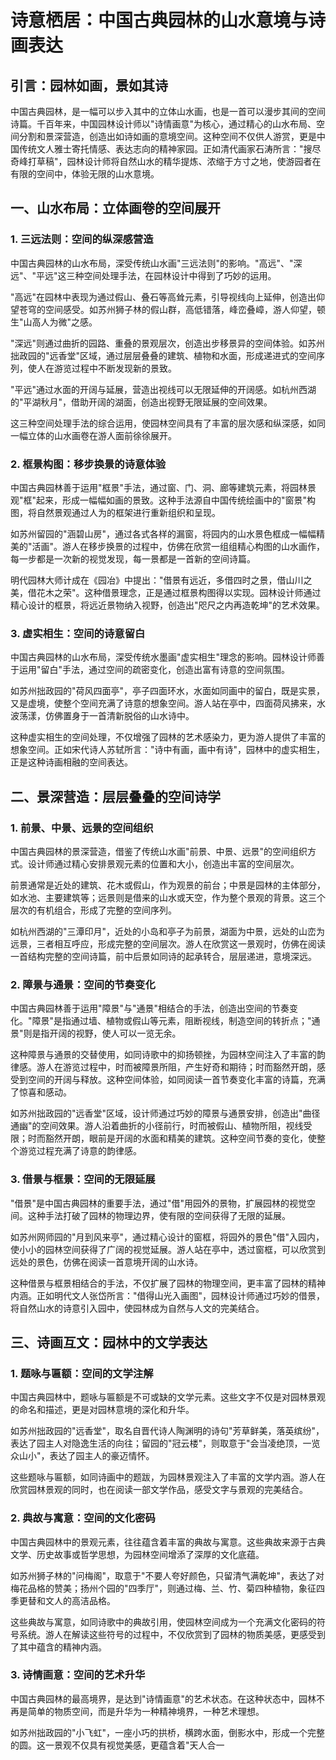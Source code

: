 # 诗意栖居：中国古典园林的山水意境与诗画表达

## 引言：园林如画，景如其诗

中国古典园林，是一幅可以步入其中的立体山水画，也是一首可以漫步其间的空间诗篇。千百年来，中国园林设计师以"诗情画意"为核心，通过精心的山水布局、空间分割和景深营造，创造出如诗如画的意境空间。这种空间不仅供人游赏，更是中国传统文人雅士寄托情感、表达志向的精神家园。正如清代画家石涛所言："搜尽奇峰打草稿"，园林设计师将自然山水的精华提炼、浓缩于方寸之地，使游园者在有限的空间中，体验无限的山水意境。

## 一、山水布局：立体画卷的空间展开

### 1. 三远法则：空间的纵深感营造

中国古典园林的山水布局，深受传统山水画"三远法则"的影响。"高远"、"深远"、"平远"这三种空间处理手法，在园林设计中得到了巧妙的运用。

"高远"在园林中表现为通过假山、叠石等高耸元素，引导视线向上延伸，创造出仰望苍穹的空间感受。如苏州狮子林的假山群，高低错落，峰峦叠嶂，游人仰望，顿生"山高人为微"之感。

"深远"则通过曲折的园路、重叠的景观层次，创造出步移景异的空间体验。如苏州拙政园的"远香堂"区域，通过层层叠叠的建筑、植物和水面，形成递进式的空间序列，使人在游览过程中不断发现新的景致。

"平远"通过水面的开阔与延展，营造出视线可以无限延伸的开阔感。如杭州西湖的"平湖秋月"，借助开阔的湖面，创造出视野无限延展的空间效果。

这三种空间处理手法的综合运用，使园林空间具有了丰富的层次感和纵深感，如同一幅立体的山水画卷在游人面前徐徐展开。

### 2. 框景构图：移步换景的诗意体验

中国古典园林善于运用"框景"手法，通过窗、门、洞、廊等建筑元素，将园林景观"框"起来，形成一幅幅如画的景致。这种手法源自中国传统绘画中的"窗景"构图，将自然景观通过人为的框架进行重新组织和呈现。

如苏州留园的"涵碧山房"，通过各式各样的漏窗，将园内的山水景色框成一幅幅精美的"活画"。游人在移步换景的过程中，仿佛在欣赏一组组精心构图的山水画作，每一步都是一次新的视觉发现，每一景都是一首新的空间诗篇。

明代园林大师计成在《园冶》中提出："借景有远近，多借四时之景，借山川之美，借花木之荣"。这种借景理念，正是通过框景构图得以实现。园林设计师通过精心设计的框景，将远近景物纳入视野，创造出"咫尺之内再造乾坤"的艺术效果。

### 3. 虚实相生：空间的诗意留白

中国古典园林的山水布局，深受传统水墨画"虚实相生"理念的影响。园林设计师善于运用"留白"手法，通过空间的疏密变化，创造出富有诗意的空间氛围。

如苏州拙政园的"荷风四面亭"，亭子四面环水，水面如同画中的留白，既是实景，又是虚境，使整个空间充满了诗意的想象空间。游人站在亭中，四面荷风拂来，水波荡漾，仿佛置身于一首清新脱俗的山水诗中。

这种虚实相生的空间处理，不仅增强了园林的艺术感染力，更为游人提供了丰富的想象空间。正如宋代诗人苏轼所言："诗中有画，画中有诗"，园林中的虚实相生，正是这种诗画相融的空间表达。

## 二、景深营造：层层叠叠的空间诗学

### 1. 前景、中景、远景的空间组织

中国古典园林的景深营造，借鉴了传统山水画"前景、中景、远景"的空间组织方式。设计师通过精心安排景观元素的位置和大小，创造出丰富的空间层次。

前景通常是近处的建筑、花木或假山，作为观景的前台；中景是园林的主体部分，如水池、主要建筑等；远景则是借来的山水或天空，作为整个景观的背景。这三个层次的有机组合，形成了完整的空间序列。

如杭州西湖的"三潭印月"，近处的小岛和亭子为前景，湖面为中景，远处的山峦为远景，三者相互呼应，形成完整的空间层次。游人在欣赏这一景观时，仿佛在阅读一首结构完整的空间诗篇，前中后景如同诗的起承转合，层层递进，意境深远。

### 2. 障景与通景：空间的节奏变化

中国古典园林善于运用"障景"与"通景"相结合的手法，创造出空间的节奏变化。"障景"是指通过墙、植物或假山等元素，阻断视线，制造空间的转折点；"通景"则是指开阔的视野，使人可以一览无余。

这种障景与通景的交替使用，如同诗歌中的抑扬顿挫，为园林空间注入了丰富的韵律感。游人在游览过程中，时而被障景所阻，产生好奇和期待；时而豁然开朗，感受到空间的开阔与释放。这种空间体验，如同阅读一首节奏变化丰富的诗篇，充满了惊喜和感动。

如苏州拙政园的"远香堂"区域，设计师通过巧妙的障景与通景安排，创造出"曲径通幽"的空间效果。游人沿着曲折的小径前行，时而被假山、植物所阻，视线受限；时而豁然开朗，眼前是开阔的水面和精美的建筑。这种空间节奏的变化，使整个游览过程充满了诗意的韵律感。

### 3. 借景与框景：空间的无限延展

"借景"是中国古典园林的重要手法，通过"借"用园外的景物，扩展园林的视觉空间。这种手法打破了园林的物理边界，使有限的空间获得了无限的延展。

如苏州网师园的"月到风来亭"，通过精心设计的窗框，将园外的景色"借"入园内，使小小的园林空间获得了广阔的视觉延展。游人站在亭中，透过窗框，可以欣赏到远处的景色，仿佛在阅读一首意境开阔的山水诗。

这种借景与框景相结合的手法，不仅扩展了园林的物理空间，更丰富了园林的精神内涵。正如明代文人张岱所言："借得山光入画图"，园林设计师通过巧妙的借景，将自然山水的诗意引入园中，使园林成为自然与人文的完美结合。

## 三、诗画互文：园林中的文学表达

### 1. 题咏与匾额：空间的文学注解

中国古典园林中，题咏与匾额是不可或缺的文学元素。这些文字不仅是对园林景观的命名和描述，更是对园林意境的深化和升华。

如苏州拙政园的"远香堂"，取名自晋代诗人陶渊明的诗句"芳草鲜美，落英缤纷"，表达了园主人对隐逸生活的向往；留园的"冠云楼"，则取意于"会当凌绝顶，一览众山小"，表达了园主人的豪迈情怀。

这些题咏与匾额，如同诗画中的题跋，为园林景观注入了丰富的文学内涵。游人在欣赏园林景观的同时，也在阅读一部文学作品，感受文字与景观的完美结合。

### 2. 典故与寓意：空间的文化密码

中国古典园林中的景观元素，往往蕴含着丰富的典故与寓意。这些典故来源于古典文学、历史故事或哲学思想，为园林空间增添了深厚的文化底蕴。

如苏州狮子林的"问梅阁"，取意于"不要人夸好颜色，只留清气满乾坤"，表达了对梅花品格的赞美；扬州个园的"四季厅"，则通过梅、兰、竹、菊四种植物，象征四季更替和文人的高洁品格。

这些典故与寓意，如同诗歌中的典故引用，使园林空间成为一个充满文化密码的符号系统。游人在解读这些符号的过程中，不仅欣赏到了园林的物质美感，更感受到了其中蕴含的精神内涵。

### 3. 诗情画意：空间的艺术升华

中国古典园林的最高境界，是达到"诗情画意"的艺术状态。在这种状态中，园林不再是简单的物质空间，而是升华为一种精神境界，一种艺术理想。

如苏州拙政园的"小飞虹"，一座小巧的拱桥，横跨水面，倒影水中，形成一个完整的圆。这一景观不仅具有视觉美感，更蕴含着"天人合一